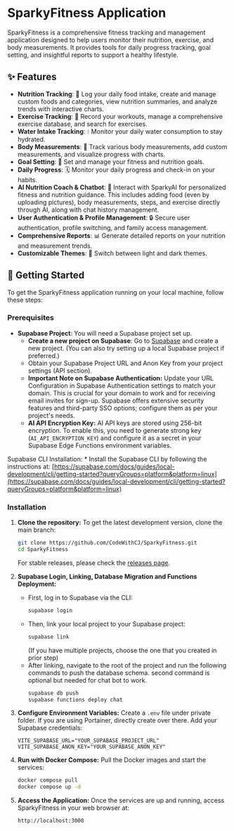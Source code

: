 # SparkyFitness Application

SparkyFitness is a comprehensive fitness tracking and management application designed to help users monitor their nutrition, exercise, and body measurements. It provides tools for daily progress tracking, goal setting, and insightful reports to support a healthy lifestyle.

## ✨ Features

*   **Nutrition Tracking**: 🍎 Log your daily food intake, create and manage custom foods and categories, view nutrition summaries, and analyze trends with interactive charts.
*   **Exercise Tracking**: 💪 Record your workouts, manage a comprehensive exercise database, and search for exercises.
*   **Water Intake Tracking**: 💧 Monitor your daily water consumption to stay hydrated.
*   **Body Measurements**: 📏 Track various body measurements, add custom measurements, and visualize progress with charts.
*   **Goal Setting**: 🎯 Set and manage your fitness and nutrition goals.
*   **Daily Progress**: 🗓️ Monitor your daily progress and check-in on your habits.
*   **AI Nutrition Coach & Chatbot**: 🤖 Interact with SparkyAI for personalized fitness and nutrition guidance. This includes adding food (even by uploading pictures), body measurements, steps, and exercise directly through AI, along with chat history management.
*   **User Authentication & Profile Management**: 🔒 Secure user authentication, profile switching, and family access management.
*   **Comprehensive Reports**: 📊 Generate detailed reports on your nutrition and measurement trends.
*   **Customizable Themes**: 🎨 Switch between light and dark themes.

## 🚀 Getting Started

To get the SparkyFitness application running on your local machine, follow these steps:

### Prerequisites

*   **Supabase Project**: You will need a Supabase project set up.
    *   **Create a new project on Supabase**: Go to [Supabase](https://app.supabase.com/) and create a new project. (You can also try setting up a local Supabase project if preferred.)
    *   Obtain your Supabase Project URL and Anon Key from your project settings (API section).
    *   **Important Note on Supabase Authentication:** Update your URL Configuration in Supabase Authentication settings to match your domain. This is crucial for your domain to work and for receiving email invites for sign-up. Supabase offers extensive security features and third-party SSO options; configure them as per your project's needs.
    *   **AI API Encryption Key:** AI API keys are stored using 256-bit encryption. To enable this, you need to generate strong key (`AI_API_ENCRYPTION_KEY`) and configure it as a secret in your Supabase Edge Functions environment variables.
    

Supabase CLI Installation:
    *   Install the Supabase CLI by following the instructions at: [https://supabase.com/docs/guides/local-development/cli/getting-started?queryGroups=platform&platform=linux](https://supabase.com/docs/guides/local-development/cli/getting-started?queryGroups=platform&platform=linux)

### Installation

1.  **Clone the repository:**
    To get the latest development version, clone the main branch:
    ```sh
    git clone https://github.com/CodeWithCJ/SparkyFitness.git
    cd SparkyFitness
    ```
    For stable releases, please check the [releases page](https://github.com/CodeWithCJ/SparkyFitness/releases).

2.  **Supabase Login, Linking, Database Migration and Functions Deployment:**
    *   First, log in to Supabase via the CLI:
        ```sh
        supabase login
        ```
    *   Then, link your local project to your Supabase project:
        ```sh
        supabase link
        ```
        (If you have multiple projects, choose the one that you created in prior step)
    *   After linking, navigate to the root of the project and run the following commands to push the database schema. second command is optional but needed for chat bot to work.
        ```sh
        supabase db push
        supabase functions deploy chat
        ```

3.  **Configure Environment Variables:**
    Create a `.env` file under private folder. If you are using Portainer, directly create over there. 
    Add your Supabase credentials:
    ```
    VITE_SUPABASE_URL="YOUR_SUPABASE_PROJECT_URL"
    VITE_SUPABASE_ANON_KEY="YOUR_SUPABASE_ANON_KEY"
    ```

4.  **Run with Docker Compose:**
    Pull the Docker images and start the services:
    ```sh
    docker compose pull
    docker compose up -d
    ```

5.  **Access the Application:**
    Once the services are up and running, access SparkyFitness in your web browser at:
    ```
    http://localhost:3000
    ```

